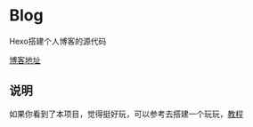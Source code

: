 # Blog

Hexo搭建个人博客的源代码

[博客地址](http://wangxuanbo.gitee.io/blog/)

## 说明

如果你看到了本项目，觉得挺好玩，可以参考去搭建一个玩玩，[教程](http://wangxuanbo.gitee.io/blog/2017/01/16/startHexo/)